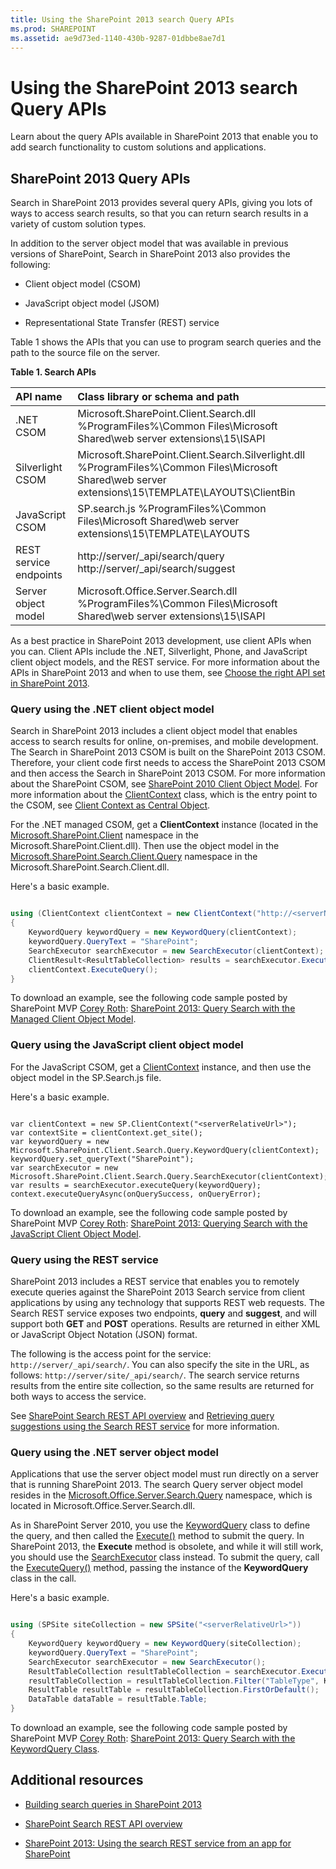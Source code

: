 ```yaml
---
title: Using the SharePoint 2013 search Query APIs
ms.prod: SHAREPOINT
ms.assetid: ae9d73ed-1140-430b-9287-01dbbe8ae7d1
---
```




# Using the SharePoint 2013 search Query APIs
Learn about the query APIs available in SharePoint 2013 that enable you to add search functionality to custom solutions and applications. 
## SharePoint 2013 Query APIs
<a name="bk_QueryAPIs"> </a>

Search in SharePoint 2013 provides several query APIs, giving you lots of ways to access search results, so that you can return search results in a variety of custom solution types. 
  
    
    
In addition to the server object model that was available in previous versions of SharePoint, Search in SharePoint 2013 also provides the following: 
  
    
    

- Client object model (CSOM) 
    
  
- JavaScript object model (JSOM) 
    
  
- Representational State Transfer (REST) service 
    
  
Table 1 shows the APIs that you can use to program search queries and the path to the source file on the server. 
  
    
    

**Table 1. Search APIs**


|**API name**|**Class library or schema and path**|
|:-----|:-----|
|.NET CSOM |Microsoft.SharePoint.Client.Search.dll          %ProgramFiles%\\Common Files\\Microsoft Shared\\web server extensions\\15\\ISAPI |
|Silverlight CSOM |Microsoft.SharePoint.Client.Search.Silverlight.dll          %ProgramFiles%\\Common Files\\Microsoft Shared\\web server extensions\\15\\TEMPLATE\\LAYOUTS\\ClientBin |
|JavaScript CSOM |SP.search.js          %ProgramFiles%\\Common Files\\Microsoft Shared\\web server extensions\\15\\TEMPLATE\\LAYOUTS |
|REST service endpoints |http://server/_api/search/query          http://server/_api/search/suggest |
|Server object model |Microsoft.Office.Server.Search.dll          %ProgramFiles%\\Common Files\\Microsoft Shared\\web server extensions\\15\\ISAPI |
   
As a best practice in SharePoint 2013 development, use client APIs when you can. Client APIs include the .NET, Silverlight, Phone, and JavaScript client object models, and the REST service. For more information about the APIs in SharePoint 2013 and when to use them, see  [Choose the right API set in SharePoint 2013](choose-the-right-api-set-in-sharepoint-2013.md). 
  
    
    

### Query using the .NET client object model
<a name="bk_QueryNETcsom"> </a>

Search in SharePoint 2013 includes a client object model that enables access to search results for online, on-premises, and mobile development. The Search in SharePoint 2013 CSOM is built on the SharePoint 2013 CSOM. Therefore, your client code first needs to access the SharePoint 2013 CSOM and then access the Search in SharePoint 2013 CSOM. For more information about the SharePoint CSOM, see  [SharePoint 2010 Client Object Model](http://msdn.microsoft.com/library/8c086b11-2b8b-41ec-82ae-cd4fef0aeac6%28Office.15%29.aspx). For more information about the  [ClientContext](https://msdn.microsoft.com/library/Microsoft.SharePoint.Client.ClientContext.aspx) class, which is the entry point to the CSOM, see [Client Context as Central Object](http://msdn.microsoft.com/library/6299f0df-ab4c-40e6-b709-ec80271c99b3%28Office.15%29.aspx). 
  
    
    
For the .NET managed CSOM, get a **ClientContext** instance (located in the [Microsoft.SharePoint.Client](https://msdn.microsoft.com/library/Microsoft.SharePoint.Client.aspx) namespace in the Microsoft.SharePoint.Client.dll). Then use the object model in the [Microsoft.SharePoint.Search.Client.Query](https://msdn.microsoft.com/library/Microsoft.SharePoint.Search.Client.Query.aspx) namespace in the Microsoft.SharePoint.Search.Client.dll.
  
    
    
Here's a basic example. 
  
    
    



```cs

using (ClientContext clientContext = new ClientContext("http://<serverName>/sites/<siteCollectionPath>"))
{
    KeywordQuery keywordQuery = new KeywordQuery(clientContext);
    keywordQuery.QueryText = "SharePoint";
    SearchExecutor searchExecutor = new SearchExecutor(clientContext);
    ClientResult<ResultTableCollection> results = searchExecutor.ExecuteQuery(keywordQuery);
    clientContext.ExecuteQuery();
}
```

To download an example, see the following code sample posted by SharePoint MVP  [Corey Roth](http://mvp.microsoft.com/en-us/mvp/Corey%20Roth-4029260):  [SharePoint 2013: Query Search with the Managed Client Object Model](http://code.msdn.microsoft.com/Query-Search-with-the-649f1bc1). 
  
    
    

### Query using the JavaScript client object model
<a name="bk_QueryJSOM"> </a>

For the JavaScript CSOM, get a  [ClientContext](https://msdn.microsoft.com/library/Microsoft.SharePoint.Client.ClientContext.aspx) instance, and then use the object model in the SP.Search.js file.
  
    
    
Here's a basic example. 
  
    
    



```

var clientContext = new SP.ClientContext("<serverRelativeUrl>");
var contextSite = clientContext.get_site();
var keywordQuery = new Microsoft.SharePoint.Client.Search.Query.KeywordQuery(clientContext); 
keywordQuery.set_queryText("SharePoint"); 
var searchExecutor = new Microsoft.SharePoint.Client.Search.Query.SearchExecutor(clientContext);  
var results = searchExecutor.executeQuery(keywordQuery); 
context.executeQueryAsync(onQuerySuccess, onQueryError);
```

To download an example, see the following code sample posted by SharePoint MVP  [Corey Roth](http://mvp.microsoft.com/en-us/mvp/Corey%20Roth-4029260):  [SharePoint 2013: Querying Search with the JavaScript Client Object Model](http://code.msdn.microsoft.com/SharePoint-2013-Querying-a629b53b). 
  
    
    

### Query using the REST service
<a name="bk_QueryREST"> </a>

SharePoint 2013 includes a REST service that enables you to remotely execute queries against the SharePoint 2013 Search service from client applications by using any technology that supports REST web requests. The Search REST service exposes two endpoints, **query** and **suggest**, and will support both **GET** and **POST** operations. Results are returned in either XML or JavaScript Object Notation (JSON) format.
  
    
    
The following is the access point for the service:  `http://server/_api/search/`. You can also specify the site in the URL, as follows:  `http://server/site/_api/search/`. The search service returns results from the entire site collection, so the same results are returned for both ways to access the service. 
  
    
    
See  [SharePoint Search REST API overview](sharepoint-search-rest-api-overview.md) and [Retrieving query suggestions using the Search REST service](retrieving-query-suggestions-using-the-search-rest-service.md) for more information.
  
    
    

### Query using the .NET server object model
<a name="bk_QuerySOM"> </a>

Applications that use the server object model must run directly on a server that is running SharePoint 2013. The search Query server object model resides in the  [Microsoft.Office.Server.Search.Query](https://msdn.microsoft.com/library/Microsoft.Office.Server.Search.Query.aspx) namespace, which is located in Microsoft.Office.Server.Search.dll.
  
    
    
As in SharePoint Server 2010, you use the  [KeywordQuery](https://msdn.microsoft.com/library/Microsoft.Office.Server.Search.KeywordQuery.aspx) class to define the query, and then called the [Execute()](https://msdn.microsoft.com/library/Microsoft.Office.Server.Search.Query.Query.Execute.aspx) method to submit the query. In SharePoint 2013, the **Execute** method is obsolete, and while it will still work, you should use the [SearchExecutor](https://msdn.microsoft.com/library/Microsoft.Office.Server.Search.Query.SearchExecutor.aspx) class instead. To submit the query, call the [ExecuteQuery()](https://msdn.microsoft.com/library/Microsoft.Office.Server.Search.Query.SearchExecutor.ExecuteQuery.aspx) method, passing the instance of the **KeywordQuery** class in the call.
  
    
    
Here's a basic example. 
  
    
    



```cs

using (SPSite siteCollection = new SPSite("<serverRelativeUrl>"))
{
    KeywordQuery keywordQuery = new KeywordQuery(siteCollection);
    keywordQuery.QueryText = "SharePoint";
    SearchExecutor searchExecutor = new SearchExecutor(); 
    ResultTableCollection resultTableCollection = searchExecutor.ExecuteQuery(keywordQuery); 
    resultTableCollection = resultTableCollection.Filter("TableType", KnownTableTypes.RelevantResults); 
    ResultTable resultTable = resultTableCollection.FirstOrDefault(); 
    DataTable dataTable = resultTable.Table; 
}
```

To download an example, see the following code sample posted by SharePoint MVP  [Corey Roth](http://mvp.microsoft.com/en-us/mvp/Corey%20Roth-4029260):  [SharePoint 2013: Query Search with the KeywordQuery Class](http://code.msdn.microsoft.com/Query-Search-with-the-372139b5). 
  
    
    

## Additional resources
<a name="bk_addresources"> </a>


-  [Building search queries in SharePoint 2013](building-search-queries-in-sharepoint-2013.md)
    
  
-  [SharePoint Search REST API overview](sharepoint-search-rest-api-overview.md)
    
  
-  [SharePoint 2013: Using the search REST service from an app for SharePoint](http://code.msdn.microsoft.com/sharepoint/SharePoint-2013-Perform-a-1bf3e87d)
    
  

  
    
    
